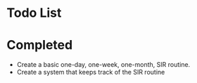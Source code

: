 # Todo List


# Completed
- Create a basic one-day, one-week, one-month, SIR routine.
- Create a system that keeps track of the SIR routine